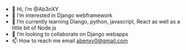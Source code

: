 - 👋 Hi, I’m @Ab3nXY
- 👀 I’m interested in Django webframework
- 🌱 I’m currently learning Diango, python, javascript, React as well as a little bit of Node.js
- 💞️ I’m looking to collaborate on Django webapps
- 📫 How to reach me email abenxy0@gmail.com

<!---
Ab3nXY/Ab3nXY is a ✨ special ✨ repository because its `README.md` (this file) appears on your GitHub profile.
You can click the Preview link to take a look at your changes.
--->
